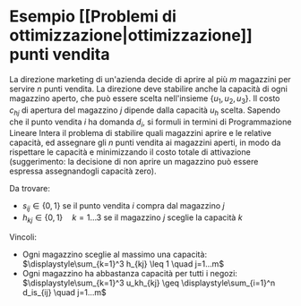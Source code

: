 # Esempio [[Problemi di ottimizzazione|ottimizzazione]] punti vendita

La direzione marketing di un'azienda decide di aprire al più $m$ magazzini per servire $n$ punti vendita. La direzione deve stabilire anche la capacità di ogni magazzino aperto, che può essere scelta nell'insieme $\{u_1, u_2, u_3\}$.
Il costo $c_{hj}$ di apertura del magazzino $j$ dipende dalla capacità $u_h$ scelta.
Sapendo che il punto vendita $i$ ha domanda $d_i$, si formuli in termini di Programmazione Lineare Intera il problema di stabilire quali magazzini aprire e le relative capacità, ed assegnare gli $n$ punti vendita ai magazzini
aperti, in modo da rispettare le capacità e minimizzando il costo totale di attivazione (suggerimento: la decisione di non aprire un magazzino può essere espressa assegnandogli capacità zero).

Da trovare:
- $s_{ij} \in \{0,1\}$ se il punto vendita $i$ compra dal magazzino $j$
- $h_{kj} \in \{0,1\} \quad k=1…3$ se il magazzino $j$ sceglie la capacità $k$

Vincoli:
- Ogni magazzino sceglie al massimo una capacità: $\displaystyle\sum_{k=1}^3 h_{kj} \leq 1 \quad j=1…m$
- Ogni magazzino ha abbastanza capacità per tutti i negozi: $\displaystyle\sum_{k=1}^3 u_kh_{kj} \geq \displaystyle\sum_{i=1}^n d_is_{ij} \quad j=1…m$